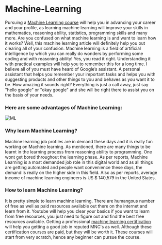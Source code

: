 # Machine-Learning

Pursuing a [Machine Learning course](https://intellipaat.com/machine-learning-certification-training-course/) will help you in advancing your career and your profile, as learning machine learning will improve your skills in mathematics, reasoning ability, statistics, programming skills and many more. Are you confused on what machine learning is and want to learn how it works? Well, this machine learning article will definitely help you out clearing all of your confusion. Machine learning is a field of artificial intelligence by which you can really do wonders by performing some coding and with reasoning ability! Yes, you read it right. Understanding it with practical examples will help you to remember this for a long time. I believe all of you must have heard of Google’s assistant. A personal assistant that helps you remember your important tasks and helps you with suggesting products and other things to you and behaves as you want it to be. How amazing it sounds right? Everything is just a call away, just say "hello google" or "okay google" and she will be right there to assist you on the basis of your needs.    

### Here are some advantages of Machine Learning:

![ML](https://intellipaat.com/course-image/2018/04/Advantages-Machine-Learning-Certification-Course.png) 

### Why learn Machine Learning?

Machine learning job profiles are in demand these days and it is really fun working on Machine learning. As mentioned, there are many things to be learnt in the learning process from reasoning ability to programming. One wont get bored throughout the learning phase. As per reports, Machine Learning is a most demanded job role in this digital world and as all things are getting automated and people want convenience these days, the demand is really on the higher side in this field. Also as per reports, average income of machine learning engineers is US $ 140,579 in the United States.

### How to learn Machine Learning?

It is pretty simple to learn machine learning. There are humangous number of free as well as paid resources available out there on the internet and learn from it. Youtube will help you clear your basics if you want to learn from free resources, you just need to figure out and find the best free resources available. Getting a professional [machine learning certification](https://intellipaat.com/machine-learning-certification-training-course/) will help you getting a good job in reputed MNC's as well. Although these certification courses are paid, but they will be worth it. These courses will start from very scratch, hence any beginner can pursue the course.
